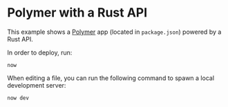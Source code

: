# Polymer with a Rust API

This example shows a [Polymer](https://polymer-library.polymer-project.org/3.0/api/) app (located in `package.json`) powered by a Rust API.

In order to deploy, run:

```
now
```

When editing a file, you can run the following command to spawn a local development server:

```
now dev
```
